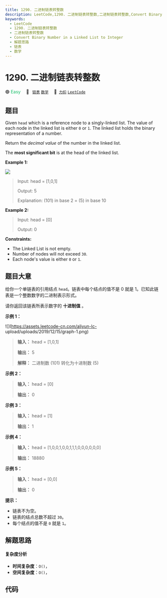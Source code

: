 ```yaml
---
title: 1290. 二进制链表转整数
description: LeetCode,1290. 二进制链表转整数,二进制链表转整数,Convert Binary Number in a Linked List to Integer,解题思路,链表,数学
keywords:
  - LeetCode
  - 1290. 二进制链表转整数
  - 二进制链表转整数
  - Convert Binary Number in a Linked List to Integer
  - 解题思路
  - 链表
  - 数学
---
```


# 1290. 二进制链表转整数

🟢 <font color=#15bd66>Easy</font>&emsp; 🔖&ensp; [`链表`](/tag/linked-list.md) [`数学`](/tag/math.md)&emsp; 🔗&ensp;[`力扣`](https://leetcode.cn/problems/convert-binary-number-in-a-linked-list-to-integer) [`LeetCode`](https://leetcode.com/problems/convert-binary-number-in-a-linked-list-to-integer)

## 题目

Given `head` which is a reference node to a singly-linked list. The value of
each node in the linked list is either `0` or `1`. The linked list holds the
binary representation of a number.

Return the _decimal value_ of the number in the linked list.

The **most significant bit** is at the head of the linked list.



**Example 1:**

![](https://assets.leetcode.com/uploads/2019/12/05/graph-1.png)

> Input: head = [1,0,1]
> 
> Output: 5
> 
> Explanation: (101) in base 2 = (5) in base 10

**Example 2:**

> Input: head = [0]
> 
> Output: 0

**Constraints:**

  * The Linked List is not empty.
  * Number of nodes will not exceed `30`.
  * Each node's value is either `0` or `1`.


## 题目大意

给你一个单链表的引用结点 `head`。链表中每个结点的值不是 0 就是 1。已知此链表是一个整数数字的二进制表示形式。

请你返回该链表所表示数字的 **十进制值** 。



**示例 1：**

![](https://assets.leetcode-cn.com/aliyun-lc-
upload/uploads/2019/12/15/graph-1.png)

> 
> 
> 
> 
> 
> **输入：** head = [1,0,1]
> 
> **输出：** 5
> 
> **解释：** 二进制数 (101) 转化为十进制数 (5)
> 
> 

**示例 2：**

> 
> 
> 
> 
> 
> **输入：** head = [0]
> 
> **输出：** 0
> 
> 

**示例 3：**

> 
> 
> 
> 
> 
> **输入：** head = [1]
> 
> **输出：** 1
> 
> 

**示例 4：**

> 
> 
> 
> 
> 
> **输入：** head = [1,0,0,1,0,0,1,1,1,0,0,0,0,0,0]
> 
> **输出：** 18880
> 
> 

**示例 5：**

> 
> 
> 
> 
> 
> **输入：** head = [0,0]
> 
> **输出：** 0
> 
> 



**提示：**

  * 链表不为空。
  * 链表的结点总数不超过 `30`。
  * 每个结点的值不是 `0` 就是 `1`。


## 解题思路

#### 复杂度分析

- **时间复杂度**：`O()`，
- **空间复杂度**：`O()`，

## 代码

```javascript

```